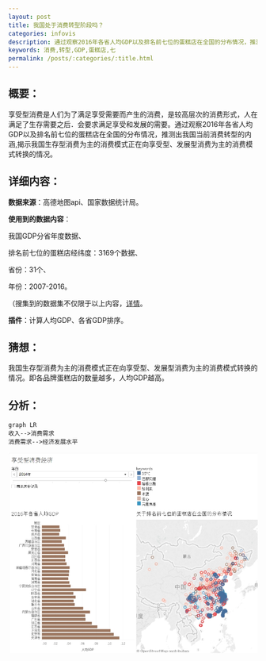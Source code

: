 ```yaml
---
layout: post
title: 我国处于消费转型阶段吗？
categories: infovis
description: 通过观察2016年各省人均GDP以及排名前七位的蛋糕店在全国的分布情况，推测我国当前消费转型的情况。
keywords: 消费,转型,GDP,蛋糕店,七
permalink: /posts/:categories/:title.html
---
```

## 概要：  
享受型消费是人们为了满足享受需要而产生的消费，是较高层次的消费形式，人在满足了生存需要之后．会要求满足享受和发展的需要。通过观察2016年各省人均GDP以及排名前七位的蛋糕店在全国的分布情况，推测出我国当前消费转型的内涵,揭示我国生存型消费为主的消费模式正在向享受型、发展型消费为主的消费模式转换的情况。

## 详细内容：
**数据来源**：高德地图api、国家数据统计局。  

**使用到的数据内容**：

我国GDP分省年度数据、

排名前七位的蛋糕店经纬度：3169个数据、

省份：31个、

年份：2007-2016。

（搜集到的数据集不仅限于以上内容，[详情](https://bingxin70aa.github.io//posts/infovis/Tableau-Pandas-catch-map-api.html)。

**插件**：计算人均GDP、各省GDP排序。

## 猜想：
我国生存型消费为主的消费模式正在向享受型、发展型消费为主的消费模式转换的情况。即各品牌蛋糕店的数量越多，人均GDP越高。

## 分析：

```
graph LR
收入-->消费需求
消费需求-->经济发展水平

```
![tableau-enjoy-consume-gdp-cake](images/posts/infovis/tableau-enjoy-consume-gdp-cake.jpg)